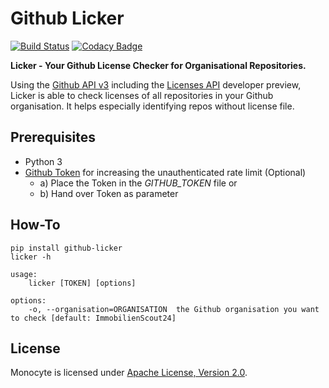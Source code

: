 # Github Licker
[![Build Status](https://travis-ci.org/jbspeakr/github-licker.svg?branch=master)](https://travis-ci.org/jbspeakr/github-licker)
[![Codacy Badge](https://www.codacy.com/project/badge/8392a84f11634b27a985b334d56ab089)](https://www.codacy.com/public/jan_1691/github-licker)

**Licker - Your Github License Checker for Organisational Repositories.**

Using the [Github API v3](https://developer.github.com/v3/) including the [Licenses API](https://developer.github.com/v3/licenses/) developer preview, 
Licker is able to check licenses of all repositories in your Github organisation. It helps especially identifying repos 
without license file.

## Prerequisites
- Python 3
- [Github Token](https://github.com/blog/1509-personal-api-tokens) for increasing the unauthenticated rate limit (Optional)
    - a) Place the Token in the *GITHUB_TOKEN* file or 
    - b) Hand over Token as parameter

## How-To
```
pip install github-licker
licker -h

usage:
    licker [TOKEN] [options]

options:
    -o, --organisation=ORGANISATION  the Github organisation you want to check [default: ImmobilienScout24]
```

## License
Monocyte is licensed under [Apache License, Version 2.0](https://github.com/ImmobilienScout24/aws-monocyte/blob/master/LICENSE.txt).


